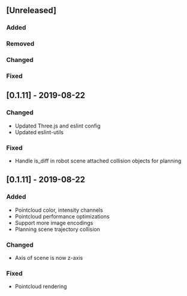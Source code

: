 ## [Unreleased]
### Added

### Removed

### Changed

### Fixed

## [0.1.11] - 2019-08-22
### Changed
- Updated Three.js and eslint config
- Updated eslint-utils

### Fixed
- Handle is_diff in robot scene attached collision objects for planning

## [0.1.11] - 2019-08-22
### Added
- Pointcloud color, intensity channels
- Pointcloud performance optimizations
- Support more image encodings
- Planning scene trajectory collision

### Changed
- Axis of scene is now z-axis

### Fixed
- Pointcloud rendering

